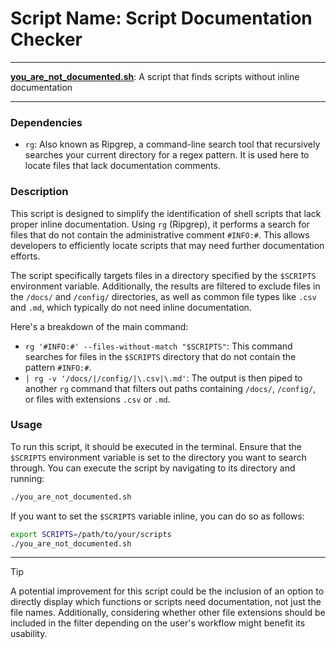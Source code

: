 # Script Name: Script Documentation Checker

---

**[you_are_not_documented.sh](you_are_not_documented.sh)**: A script that finds scripts without inline documentation

---

### Dependencies

- `rg`: Also known as Ripgrep, a command-line search tool that recursively searches your current directory for a regex pattern. It is used here to locate files that lack documentation comments.

### Description

This script is designed to simplify the identification of shell scripts that lack proper inline documentation. Using `rg` (Ripgrep), it performs a search for files that do not contain the administrative comment `#INFO:#`. This allows developers to efficiently locate scripts that may need further documentation efforts.

The script specifically targets files in a directory specified by the `$SCRIPTS` environment variable. Additionally, the results are filtered to exclude files in the `/docs/` and `/config/` directories, as well as common file types like `.csv` and `.md`, which typically do not need inline documentation.

Here's a breakdown of the main command:

- `rg '#INFO:#' --files-without-match "$SCRIPTS"`: This command searches for files in the `$SCRIPTS` directory that do not contain the pattern `#INFO:#`.
- `| rg -v '/docs/|/config/|\.csv|\.md'`: The output is then piped to another `rg` command that filters out paths containing `/docs/`, `/config/`, or files with extensions `.csv` or `.md`.

### Usage

To run this script, it should be executed in the terminal. Ensure that the `$SCRIPTS` environment variable is set to the directory you want to search through. You can execute the script by navigating to its directory and running:

```bash
./you_are_not_documented.sh
```

If you want to set the `$SCRIPTS` variable inline, you can do so as follows:

```bash
export SCRIPTS=/path/to/your/scripts
./you_are_not_documented.sh
```

---

> [!TIP]  
A potential improvement for this script could be the inclusion of an option to directly display which functions or scripts need documentation, not just the file names. Additionally, considering whether other file extensions should be included in the filter depending on the user's workflow might benefit its usability.
